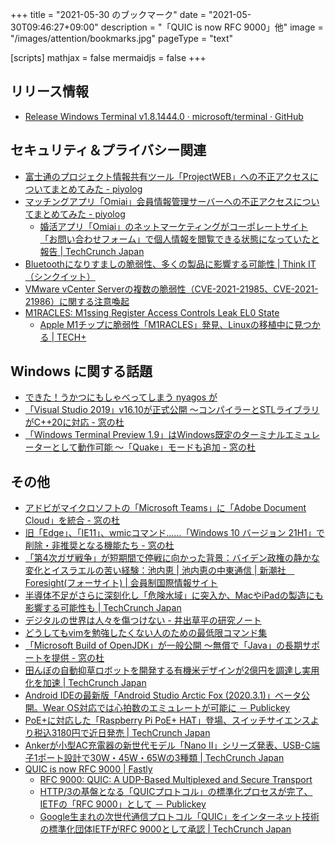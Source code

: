 +++
title = "2021-05-30 のブックマーク"
date =  "2021-05-30T09:46:27+09:00"
description = "「QUIC is now RFC 9000」他"
image = "/images/attention/bookmarks.jpg"
pageType = "text"

[scripts]
  mathjax = false
  mermaidjs = false
+++

## リリース情報

- [Release Windows Terminal v1.8.1444.0 · microsoft/terminal · GitHub](https://github.com/microsoft/terminal/releases/tag/v1.8.1444.0)

## セキュリティ＆プライバシー関連

- [富士通のプロジェクト情報共有ツール「ProjectWEB」への不正アクセスについてまとめてみた - piyolog](https://piyolog.hatenadiary.jp/entry/2021/05/26/053332)
- [マッチングアプリ「Omiai」会員情報管理サーバーへの不正アクセスについてまとめてみた - piyolog](https://piyolog.hatenadiary.jp/entry/2021/05/24/033426)
  - [婚活アプリ「Omiai」のネットマーケティングがコーポレートサイト「お問い合わせフォーム」で個人情報を閲覧できる状態になっていたと報告  |  TechCrunch Japan](https://jp.techcrunch.com/2021/05/24/net-marketing-omiai-02/)
- [Bluetoothになりすましの脆弱性、多くの製品に影響する可能性 | Think IT（シンクイット）](https://thinkit.co.jp/news/bn/18388)
- [VMware vCenter Serverの複数の脆弱性（CVE-2021-21985、CVE-2021-21986）に関する注意喚起](https://www.jpcert.or.jp/at/2021/at210025.html)
- [M1RACLES: M1ssing Register Access Controls Leak EL0 State](https://m1racles.com/)
  - [Apple M1チップに脆弱性「M1RACLES」発見、Linuxの移植中に見つかる | TECH+](https://news.mynavi.jp/article/20210527-1894974/)

## Windows に関する話題

- [できた！うかつにもしゃべってしまう nyagos が](https://zenn.dev/zetamatta/articles/ukkari-talk-nyagos)
- [「Visual Studio 2019」v16.10が正式公開 ～コンパイラーとSTLライブラリがC++20に対応 - 窓の杜](https://forest.watch.impress.co.jp/docs/news/1327159.html)
- [「Windows Terminal Preview 1.9」はWindows既定のターミナルエミュレーターとして動作可能 ～「Quake」モードも追加 - 窓の杜](https://forest.watch.impress.co.jp/docs/news/1326996.html)

## その他

- [アドビがマイクロソフトの「Microsoft Teams」に「Adobe Document Cloud」を統合 - 窓の杜](https://forest.watch.impress.co.jp/docs/news/1326138.html)
- [旧「Edge」、「IE11」、wmicコマンド……「Windows 10 バージョン 21H1」で削除・非推奨となる機能たち - 窓の杜](https://forest.watch.impress.co.jp/docs/news/1325972.html)
- [「第4次ガザ戦争」が短期間で停戦に向かった背景：バイデン政権の静かな変化とイスラエルの苦い経験：池内恵 | 池内恵の中東通信 | 新潮社　Foresight(フォーサイト) | 会員制国際情報サイト](https://www.fsight.jp/articles/-/47944)
- [半導体不足がさらに深刻化し「危険水域」に突入か、MacやiPadの製造にも影響する可能性も  |  TechCrunch Japan](https://jp.techcrunch.com/2021/05/21/chip-delaysdamgerous/)
- [デジタルの世界は人々を傷つけない - 井出草平の研究ノート](https://ides.hatenablog.com/entry/2021/05/22/132953)
- [どうしてもvimを勉強したくない人のための最低限コマンド集](https://zenn.dev/cryptobox/articles/560e82a2f4bc48)
- [「Microsoft Build of OpenJDK」が一般公開 ～無償で「Java」の長期サポートを提供 - 窓の杜](https://forest.watch.impress.co.jp/docs/news/1326994.html)
- [田んぼの自動抑草ロボットを開発する有機米デザインが2億円を調達し実用化を加速  |  TechCrunch Japan](https://techcrunch.com/2021/05/25/yuukimaidesign-weeding-robot-raised-200m-jpy/)
- [Android IDEの最新版「Android Studio Arctic Fox (2020.3.1)」ベータ公開。Wear OS対応では心拍数のエミュレートが可能に － Publickey](https://www.publickey1.jp/blog/21/android_ideandroid_studio_arctic_fox_202031wear_os.html)
- [PoE+に対応した「Raspberry Pi  PoE+ HAT」登場、スイッチサイエンスより税込3180円で近日発売  |  TechCrunch Japan](https://techcrunch.com/2021/05/25/raspberrypi-porplus-hat-release/)
- [Ankerが小型AC充電器の新世代モデル「Nano II」シリーズ発表、USB-C端子1ポート設計で30W・45W・65Wの3種類  |  TechCrunch Japan](https://jp.techcrunch.com/2021/05/25/anker-gan-ii-nano-ii/)
- [QUIC is now RFC 9000 | Fastly](https://www.fastly.com/blog/quic-is-now-rfc-9000)
  - [RFC 9000: QUIC: A UDP-Based Multiplexed and Secure Transport](https://www.rfc-editor.org/rfc/rfc9000.html)
  - [HTTP/3の基盤となる「QUICプロトコル」の標準化プロセスが完了、IETFの「RFC 9000」として － Publickey](https://www.publickey1.jp/blog/21/http3quicietfrfc_9000.html)
  - [Google生まれの次世代通信プロトコル「QUIC」をインターネット技術の標準化団体IETFがRFC 9000として承認  |  TechCrunch Japan](https://jp.techcrunch.com/2021/06/02/quic-ietf-rfc-9000-http-3/)
